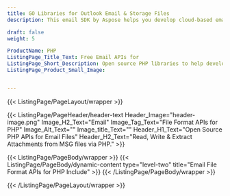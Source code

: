 ```yaml
---
title: GO Libraries for Outlook Email & Storage Files
description: This email SDK by Aspose helps you develop cloud-based email management applications to send and receive emails (EML & MSG) in the cloud using the OAuth feature. It also supports email cloud folder management.

draft: false
weight: 5

ProductName: PHP
ListingPage_Title_Text: Free Email APIs for
ListingPage_Short_Description: Open source PHP libraries to help develop application to parse & transmit email messages.
ListingPage_Product_Small_Image: 


---
```


{{< ListingPage/PageLayout/wrapper >}}

{{< ListingPage/PageHeader/header-text
Header_Image="header-image.png"
Image_H2_Text="Email"
Image_Tag_Text="File Format APIs for PHP"
Image_Alt_Text=""
Image_title_Text=""
Header_H1_Text="Open Source PHP APIs for Email Files"
Header_H2_Text="Read, Write & Extract Attachments from MSG files via PHP." >}}

{{< ListingPage/PageBody/wrapper >}}
{{< ListingPage/PageBody/dynamic-content type="level-two" title="Email File Format APIs for PHP Include" >}}
{{< /ListingPage/PageBody/wrapper >}}

{{< /ListingPage/PageLayout/wrapper >}}
